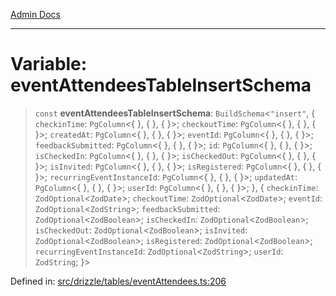 [Admin Docs](/)

***

# Variable: eventAttendeesTableInsertSchema

> `const` **eventAttendeesTableInsertSchema**: `BuildSchema`\<`"insert"`, \{ `checkinTime`: `PgColumn`\<\{ \}, \{ \}, \{ \}\>; `checkoutTime`: `PgColumn`\<\{ \}, \{ \}, \{ \}\>; `createdAt`: `PgColumn`\<\{ \}, \{ \}, \{ \}\>; `eventId`: `PgColumn`\<\{ \}, \{ \}, \{ \}\>; `feedbackSubmitted`: `PgColumn`\<\{ \}, \{ \}, \{ \}\>; `id`: `PgColumn`\<\{ \}, \{ \}, \{ \}\>; `isCheckedIn`: `PgColumn`\<\{ \}, \{ \}, \{ \}\>; `isCheckedOut`: `PgColumn`\<\{ \}, \{ \}, \{ \}\>; `isInvited`: `PgColumn`\<\{ \}, \{ \}, \{ \}\>; `isRegistered`: `PgColumn`\<\{ \}, \{ \}, \{ \}\>; `recurringEventInstanceId`: `PgColumn`\<\{ \}, \{ \}, \{ \}\>; `updatedAt`: `PgColumn`\<\{ \}, \{ \}, \{ \}\>; `userId`: `PgColumn`\<\{ \}, \{ \}, \{ \}\>; \}, \{ `checkinTime`: `ZodOptional`\<`ZodDate`\>; `checkoutTime`: `ZodOptional`\<`ZodDate`\>; `eventId`: `ZodOptional`\<`ZodString`\>; `feedbackSubmitted`: `ZodOptional`\<`ZodBoolean`\>; `isCheckedIn`: `ZodOptional`\<`ZodBoolean`\>; `isCheckedOut`: `ZodOptional`\<`ZodBoolean`\>; `isInvited`: `ZodOptional`\<`ZodBoolean`\>; `isRegistered`: `ZodOptional`\<`ZodBoolean`\>; `recurringEventInstanceId`: `ZodOptional`\<`ZodString`\>; `userId`: `ZodString`; \}\>

Defined in: [src/drizzle/tables/eventAttendees.ts:206](https://github.com/Sourya07/talawa-api/blob/cfbd515d04ffba748b09232a33807f1845dd1878/src/drizzle/tables/eventAttendees.ts#L206)
